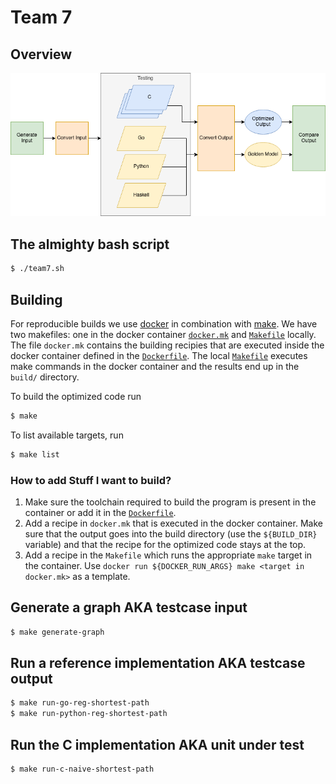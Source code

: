 # Team 7

## Overview

![ASL Overview](./assets/ASL_Overview.png)

## The almighty bash script

```bash
$ ./team7.sh
```

## Building

For reproducible builds we use [docker](https://www.docker.com/get-started) in combination with [make](https://www.gnu.org/software/make).
We have two makefiles: one in the docker container [`docker.mk`](docker.mk) and [`Makefile`](Makefile) locally.
The file `docker.mk` contains the building recipies that are executed inside the docker container defined in
the [`Dockerfile`](Dockerfile). The local [`Makefile`](Makefile) executes make commands in the docker container
and the results end up in the `build/` directory.

To build the optimized code run

```bash
$ make
```

To list available targets, run

```bash
$ make list
```

### How to add Stuff I want to build?

1. Make sure the toolchain required to build the program is present in the container or add it in the [`Dockerfile`](Dockerfile).
2. Add a recipe in `docker.mk` that is executed in the docker container. Make sure that the output goes
   into the build directory (use the `${BUILD_DIR}` variable) and that the recipe for the optimized code
   stays at the top.
3. Add a recipe in the `Makefile` which runs the appropriate `make` target in the container. Use
   `docker run ${DOCKER_RUN_ARGS} make <target in docker.mk>` as a template.

## Generate a graph AKA testcase input

```bash
$ make generate-graph
```

## Run a reference implementation AKA testcase output

```bash
$ make run-go-reg-shortest-path
$ make run-python-reg-shortest-path
```

## Run the C implementation AKA unit under test

```bash
$ make run-c-naive-shortest-path
```
